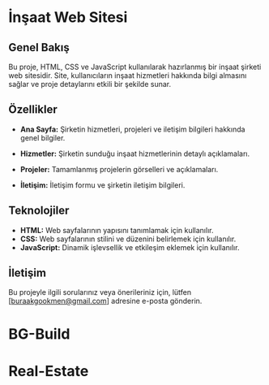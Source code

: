 # İnşaat Web Sitesi

## Genel Bakış

Bu proje, HTML, CSS ve JavaScript kullanılarak hazırlanmış bir inşaat şirketi web sitesidir. Site, kullanıcıların inşaat hizmetleri hakkında bilgi almasını sağlar ve proje detaylarını etkili bir şekilde sunar.

## Özellikler

- **Ana Sayfa:** Şirketin hizmetleri, projeleri ve iletişim bilgileri hakkında genel bilgiler.

- **Hizmetler:** Şirketin sunduğu inşaat hizmetlerinin detaylı açıklamaları.

- **Projeler:** Tamamlanmış projelerin görselleri ve açıklamaları.

- **İletişim:** İletişim formu ve şirketin iletişim bilgileri.

## Teknolojiler

- **HTML:** Web sayfalarının yapısını tanımlamak için kullanılır.
- **CSS:** Web sayfalarının stilini ve düzenini belirlemek için kullanılır.
- **JavaScript:** Dinamik işlevsellik ve etkileşim eklemek için kullanılır.


## İletişim

Bu projeyle ilgili sorularınız veya önerileriniz için, lütfen [buraakgookmen@gmail.com] adresine e-posta gönderin.

# BG-Build

# Real-Estate
